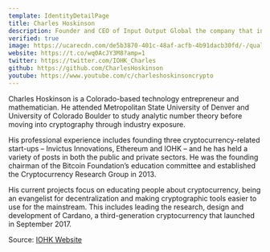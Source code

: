 ```yaml
---
template: IdentityDetailPage
title: Charles Hoskinson
description: Founder and CEO of Input Output Global the company that invented and maintains the Cardano blockchain.
verified: true
image: https://ucarecdn.com/de5b3870-401c-48af-acfb-4b91dacb30fd/-/quality/lighter/-/resize/600/-/format/webp/-/quality/best/-/progressive/yes/
website: https://t.co/wq0AcJY3M8?amp=1   
twitter: https://twitter.com/IOHK_Charles
github: https://github.com/CharlesHoskinson
youtube: https://www.youtube.com/c/charleshoskinsoncrypto
---
```


Charles Hoskinson is a Colorado-based technology entrepreneur and mathematician. He attended Metropolitan State University of Denver and University of Colorado Boulder to study analytic number theory before moving into cryptography through industry exposure.

His professional experience includes founding three cryptocurrency-related start-ups – Invictus Innovations, Ethereum and IOHK – and he has held a variety of posts in both the public and private sectors. He was the founding chairman of the Bitcoin Foundation’s education committee and established the Cryptocurrency Research Group in 2013.

His current projects focus on educating people about cryptocurrency, being an evangelist for decentralization and making cryptographic tools easier to use for the mainstream. This includes leading the research, design and development of Cardano, a third-generation cryptocurrency that launched in September 2017.

Source: [IOHK Website](https://iohk.io/en/team/charles-hoskinson/)